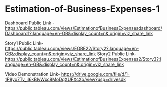 # Estimation-of-Business-Expenses-1

Dashboard Public Link - https://public.tableau.com/views/EstimationofBusinessExpensesdashboard/Dashboard1?:language=en-GB&:display_count=n&:origin=viz_share_link

Story1 Public Link- https://public.tableau.com/views/EOBE22/Story2?:language=en-GB&:display_count=n&:origin=viz_share_link
Story2 Public Link- https://public.tableau.com/views/EstimationofBusinessExpenses2/Story3?:language=en-GB&:display_count=n&:origin=viz_share_link

Video Demonstration Link- https://drive.google.com/file/d/1-1P8yo7Tv_iI6kBIvWxc8MoDqXUFXcXo/view?usp=drivesdk
